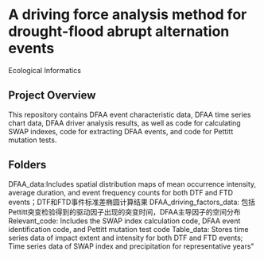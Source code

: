 # A driving force analysis method for drought-flood abrupt alternation events
Ecological Informatics
## Project Overview
This repository contains DFAA event characteristic data, DFAA time series chart data, DFAA driver analysis results, as well as code for calculating SWAP indexes, code for extracting DFAA events, and code for Pettitt mutation tests.
## Folders
DFAA_data:Includes spatial distribution maps of mean occurrence intensity, average duration, and event frequency counts for both DTF and FTD events；DTF和FTD事件标准差椭圆计算结果
DFAA_driving_factors_data: 包括Pettitt突变检验得到的驱动因子出现的突变时间，DFAA主导因子的空间分布
Relevant_code: Includes the SWAP index calculation code, DFAA event identification code, and Pettitt mutation test code
Table_data: Stores time series data of impact extent and intensity for both DTF and FTD events; Time series data of SWAP index and precipitation for representative years"
